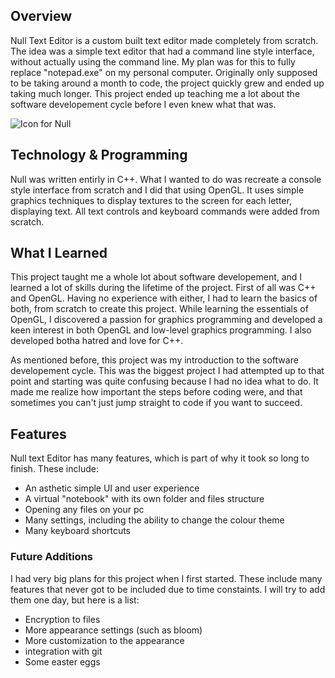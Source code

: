 ## Overview

Null Text Editor is a custom built text editor made completely from scratch. The idea was a simple text editor that had a command line style interface, without actually using the command line. My plan was for this to fully replace "notepad.exe" on my personal computer. Originally only supposed to be taking around a month to code, the project quickly grew and ended up taking much longer. This project ended up teaching me a lot about the software developement cycle before I even knew what that was.

![Icon for Null](/projects/images/null-screenshot.png)

## Technology & Programming

Null was written entirly in C++. What I wanted to do was recreate a console style interface from scratch and I did that using OpenGL. It uses simple graphics techniques to display textures to the screen for each letter, displaying text. All text controls and keyboard commands were added from scratch. 

## What I Learned

This project taught me a whole lot about software developement, and I learned a lot of skills during the lifetime of the project. First of all was C++ and OpenGL. Having no experience with either, I had to learn the basics of both, from scratch to create this project. While learning the essentials of OpenGL, I discovered a passion for graphics programming and developed a keen interest in both OpenGL and low-level graphics programming. I also developed botha hatred and love for C++.

As mentioned before, this project was my introduction to the software developement cycle. This was the biggest project I had attempted up to that point and starting was quite confusing because I had no idea what to do. It made me realize how important the steps before coding were, and that sometimes you can't just jump straight to code if you want to succeed.

## Features

Null text Editor has many features, which is part of why it took so long to finish. These include:

- An asthetic simple UI and user experience
- A virtual "notebook" with its own folder and files structure
- Opening any files on your pc
- Many settings, including the ability to change the colour theme
- Many keyboard shortcuts

### Future Additions

I had very big plans for this project when I first started. These include many features that never got to be included due to time constaints. I will try to add them one day, but here is a list:

- Encryption to files
- More appearance settings (such as bloom)
- More customization to the appearance
- integration with git
- Some easter eggs